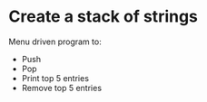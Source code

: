# Create a stack of strings
Menu driven program to:
  - Push
  - Pop
  - Print top 5 entries
  - Remove top 5 entries
